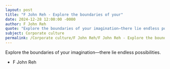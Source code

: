 ```yaml
---
layout: post
title: "F John Reh - Explore the boundaries of your"
date: 2024-12-28 12:00:00 -0000
author: F John Reh
quote: "Explore the boundaries of your imagination—there lie endless possibilities."
subject: Corporate culture
permalink: /Corporate culture/F John Reh/F John Reh - Explore the boundaries of your
---
```


Explore the boundaries of your imagination—there lie endless possibilities.

- F John Reh
